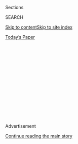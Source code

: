 <div id="app">

<div>

<div>

<div>

<div class="NYTAppHideMasthead css-1q2w90k e1suatyy0">

<div class="section css-ui9rw0 e1suatyy2">

<div class="css-eph4ug er09x8g0">

<div class="css-6n7j50">

</div>

<span class="css-1dv1kvn">Sections</span>

<div class="css-10488qs">

<span class="css-1dv1kvn">SEARCH</span>

</div>

[Skip to content](#site-content)[Skip to site
index](#site-index)

</div>

<div class="css-10698na e1huz5gh0">

</div>

</div>

<div id="masthead-bar-one" class="section hasLinks css-15hmgas e1csuq9d3">

<div class="css-uqyvli e1csuq9d0">

</div>

<div class="css-1uqjmks e1csuq9d1">

</div>

<div class="css-9e9ivx">

[](https://myaccount.nytimes3xbfgragh.onion/auth/login?response_type=cookie&client_id=vi)

</div>

<div class="css-1bvtpon e1csuq9d2">

[Today’s
Paper](https://www.nytimes3xbfgragh.onion/section/todayspaper)

</div>

</div>

</div>

</div>

<div data-aria-hidden="false">

<div id="site-content" data-role="main">

<div>

<div class="css-1aor85t" style="opacity:0.000000001;z-index:-1;visibility:hidden">

<div class="css-1hqnpie">

<div class="css-epjblv">

<span class="css-17xtcya">[Opinion](/section/opinion)</span><span class="css-x15j1o">|</span><span class="css-fwqvlz">The
Unlikely Triumph of Italian
Nationhood</span>

</div>

<div class="css-k008qs">

<div class="css-1iwv8en">

<span class="css-18z7m18"></span>

<div>

</div>

</div>

<span class="css-1n6z4y">https://nyti.ms/2DTp4GZ</span>

<div class="css-1705lsu">

<div class="css-4xjgmj">

<div class="css-4skfbu" data-role="toolbar" data-aria-label="Social Media Share buttons, Save button, and Comments Panel with current comment count" data-testid="share-tools">

  - 
  - 
  - 
  - 
    
    <div class="css-6n7j50">
    
    </div>

  - 
  - 

</div>

</div>

</div>

</div>

</div>

</div>

<div class="css-13pd83m">

</div>

<div id="top-wrapper" class="css-1sy8kpn">

<div id="top-slug" class="css-l9onyx">

Advertisement

</div>

[Continue reading the main
story](#after-top)

<div class="ad top-wrapper" style="text-align:center;height:100%;display:block;min-height:250px">

<div id="top" class="place-ad" data-position="top" data-size-key="top">

</div>

</div>

<div id="after-top">

</div>

</div>

<div>

<div class="css-v5btjw etb61u70">

<div class="css-v05ibm etb61u71">

[Opinion](/section/opinion)

</div>

</div>

<div id="sponsor-wrapper" class="css-1hyfx7x">

<div id="sponsor-slug" class="css-19vbshk">

Supported by

</div>

[Continue reading the main
story](#after-sponsor)

<div id="sponsor" class="ad sponsor-wrapper" style="text-align:center;height:100%;display:block">

</div>

<div id="after-sponsor">

</div>

</div>

<div class="css-186x18t">

</div>

<div class="css-1vkm6nb ehdk2mb0">

# The Unlikely Triumph of Italian Nationhood

</div>

Italy coheres as America breaks apart.

<div class="css-18e8msd">

<div class="css-vp77d3 epjyd6m0">

<div class="css-1p10dcb ey68jwv0" data-aria-hidden="true">

[![Roger
Cohen](https://static01.graylady3jvrrxbe.onion/images/2014/11/01/opinion/cohen-circular/cohen-circular-thumbLarge-v6.png
"Roger Cohen")](https://www.nytimes3xbfgragh.onion/by/roger-cohen)

</div>

<div class="css-1baulvz">

By [<span class="css-1baulvz last-byline" itemprop="name">Roger
Cohen</span>](https://www.nytimes3xbfgragh.onion/by/roger-cohen)

<div class="css-8atqhb">

Opinion Columnist

</div>

</div>

</div>

  - Aug. 14,
    2020

  - 
    
    <div class="css-4xjgmj">
    
    <div class="css-d8bdto" data-role="toolbar" data-aria-label="Social Media Share buttons, Save button, and Comments Panel with current comment count" data-testid="share-tools">
    
      - 
      - 
      - 
      - 
        
        <div class="css-6n7j50">
        
        </div>
    
      - 
      - 
    
    </div>
    
    </div>

</div>

<div class="css-79elbk" data-testid="photoviewer-wrapper">

<div class="css-z3e15g" data-testid="photoviewer-wrapper-hidden">

</div>

<div class="css-1a48zt4 ehw59r15" data-testid="photoviewer-children">

![<span class="css-16f3y1r e13ogyst0" data-aria-hidden="true">Inside
Stadio Atleti Azzurri in Bergamo, Italy, after a soccer match between
Atalanta and Inter Milan. Play resumed on Aug.
1.</span><span class="css-cnj6d5 e1z0qqy90" itemprop="copyrightHolder"><span class="css-1ly73wi e1tej78p0">Credit...</span><span><span>Alberto
Lingria/Reuters</span></span></span>](https://static01.graylady3jvrrxbe.onion/images/2020/08/17/opinion/17cohen1/merlin_175212624_5b01afb5-c6b5-469d-a150-fb4551fb3a62-articleLarge.jpg?quality=75&auto=webp&disable=upscale)

</div>

</div>

</div>

<div class="section meteredContent css-1r7ky0e" name="articleBody" itemprop="articleBody">

<div class="css-1fanzo5 StoryBodyCompanionColumn">

<div class="css-53u6y8">

SANTA MARGHERITA, Italy — In Italy there are seasons — and then there is
*the* season. Summer comes, the country’s woes are set aside, and, to
the eternal refrain of “tutti al mare” ** (“Everyone to the sea”), the
exodus to the consoling coast begins. The national debt fades between
sea and stars.

This year is a little different. Masks dangle from ears in the new
insouciant look or are tied around elbows then used for a bump-greeting.
Beach chairs are (anti-) socially distanced. With stores operating
two-at-a-time limits, the line for focaccia is so long that people read
an entire newspaper (and Italians *still* read them) as they wait.
Americans have almost vanished, as have the Russians. Children’s beach
chatter revolves around the all-canceling virus*,* which gives a new
edge to games of tag.

The difference is the coronavirus, lurking like the knowledge that
summer will end. Contained, almost defeated, yet out there beyond the
drone of the chirping cicadas, leaving Italians in a limbo between
liberation and fear.

Among Western nations, Italy was the first to be hit hard by the
pandemic. The country learned the [loneliness of a new form of
death](https://www.nytimes3xbfgragh.onion/interactive/2020/03/27/world/europe/coronavirus-italy-bergamo.html).
Its doctors battled in extremis. It watched army trucks transporting
coffins to remote cremation sites from the overloaded morgues of
Bergamo.

</div>

</div>

<div class="css-1fanzo5 StoryBodyCompanionColumn">

<div class="css-53u6y8">

Then, strange thing, after some initial missteps, Italy did what it has
had the most difficulty doing since the unification of the peninsula in
1861: It cohered into a nation and brought a fierce national will to
bear on the virus. It went into disciplined lockdown. It set aside,
through a unified front, the old slurs exchanged between northerners and
southerners, the old parochialism of city-states with longer histories
than the nation they find themselves in, the old derision directed at
its politics.

I am tempted to say that 2020 was the year of Italy’s emergence, 159
years after the Piedmont statesman Massimo d’Azeglio declared: “We have
made Italy. Now we have to make Italians.” Perhaps that’s an
exaggeration, but not without its truth.

Italy brought its rate of new infections — now [about eight per 100,000
inhabitants](https://www.nytimes3xbfgragh.onion/interactive/2020/world/europe/italy-coronavirus-cases.html)
— down to one of the lowest in Europe, lower even than
[Germany](https://www.nytimes3xbfgragh.onion/interactive/2020/world/europe/germany-coronavirus-cases.html).
It did so as the United States, which spent untold postwar treasure on
keeping Italy stable, threw its doors open to the pandemic through
leaderless fracture. This, in contrast to Italy, has been the season of
American unraveling.

I mentioned the buzzing cicadas and their summer crescendo. In Aesop’s
fable generally known in English as “The Ant and the Grasshopper,” but
in Italian as “La Formica e la Cicala” (“The Ant and the Cicada”), the
industrious ant spends its summer laying in supplies for the winter
while the carefree cicada passes the time singing, or, as Italians
describe improvident laziness, scratching its belly. When winter comes,
as it does, the starving cicada begs the ant for food. The ant,
vindicated, tells it to go dance away the winter.

Writing the other day in Milan’s Corriere della Sera, [Antonio Scurati
asked](https://www.corriere.it/editoriali/20_agosto_11/alla-ricerca-normalitatra-pericolosi-cicaleggi-estivi-99a9717c-dc06-11ea-abc9-41b5baff53c0.shtml):
“Dear reader, are you a cicada or an ant?” His fear, he said, was that
Italians were tending cicada. The sun is shining, *let’s live a bit* and
believe that the emergency has passed forever.

</div>

</div>

<div class="css-1fanzo5 StoryBodyCompanionColumn">

<div class="css-53u6y8">

In this Phase 2 of the virus, with a rise in cases in countries
including Spain and France, it’s an ant-or-cicada moment in many
societies. I confess to being something of a cicada by inclination, not
in slothful tendencies I hope, but in the belief that a life lived in
fear and obsessive prudence is not worth living. How to weigh the
cicada’s chirping pleasure against the ant’s cautious husbandry, a
short happy life against a long inhibited one?

The answer is not evident. As with most things in life, it lies in
balance. It’s equally hard to say at what point reasonable, lifesaving
precaution over the virus becomes unreasonable, job-destroying,
school-closing and life-quenching fear — harder still because rampant
fear was a striking characteristic of many societies *before* the virus.
For Italy, the overriding question is how not to suffer a chaotic
relapse from the crisis-induced effectiveness of national unity.

There will be renewed division and disappointments, but I don’t believe
anything can undo what Italy revealed of itself. Italy had a good war.
To a degree unimaginable in Donald Trump’s America, and beyond even that
of many Europeans, Italians showed what long history teaches: civic
wisdom.

A summer fairy tale gripped Italy. It centered on Atalanta, the small
soccer club of Bergamo, the northern town that was the virus’s
epicenter. Against all odds, Atalanta reached the quarterfinal of
Europe’s premier club competition, the Champions League, where, in an
empty stadium, it played Paris St. Germain, the French capital’s rich
Qatari-owned club. When Atalanta took the lead in the first half, a loud
cheer coursed down the Italian peninsula.

I watched the game this week with Antonio Colpani and Laura Vergani,
both from Bergamo. Colpani told me of his mother’s near death and his
own battle with the virus. Vergani recalled the constant sirens and how
one day they stopped because the streets were empty anyway and local
authorities had concluded that the sound spread panic.

“We beat it,” Colpani said. “Non mollare mai.” He smiled as he uttered
the phrase — *Never give up —* by which Bergamo lives. “Mola mia” in
Bergamasco dialect.

Atalanta, unyielding, [clung to its 1-0 lead until the last
minute](https://www.espn.com/soccer/report?gameId=573701). Then Paris
St-Germain scored, and a moment later scored again to win 2-1.

</div>

</div>

<div class="css-1fanzo5 StoryBodyCompanionColumn">

<div class="css-53u6y8">

It would have been wonderful for the fairy tale to continue, but perhaps
for Italy the agonizing defeat was a useful reality check in this summer
limbo, a grain of ant in the song of the cicada.

“That’s life,” Colpani said, “Everything can change in a minute.”

*The Times is committed to publishing* [*a diversity of
letters*](https://www.nytimes3xbfgragh.onion/2019/01/31/opinion/letters/letters-to-editor-new-york-times-women.html)
*to the editor. We’d like to hear what you think about this or any of
our articles. Here are some*
[*tips*](https://help.nytimes3xbfgragh.onion/hc/en-us/articles/115014925288-How-to-submit-a-letter-to-the-editor)*.
And here’s our email:*
[*letters@NYTimes.com*](mailto:letters@NYTimes.com)*.*

*Follow The New York Times Opinion section on*
[*Facebook*](https://www.facebookcorewwwi.onion/nytopinion)*,* [*Twitter
(@NYTopinion)*](http://twitter.com/NYTOpinion) *and*
[*Instagram*](https://www.instagram.com/nytopinion/)*.*

</div>

</div>

</div>

<div>

</div>

<div>

</div>

<div>

</div>

<div>

<div id="bottom-wrapper" class="css-1ede5it">

<div id="bottom-slug" class="css-l9onyx">

Advertisement

</div>

[Continue reading the main
story](#after-bottom)

<div id="bottom" class="ad bottom-wrapper" style="text-align:center;height:100%;display:block;min-height:90px">

</div>

<div id="after-bottom">

</div>

</div>

</div>

</div>

</div>

## Site Index

<div>

</div>

## Site Information Navigation

  - [© <span>2020</span> <span>The New York Times
    Company</span>](https://help.nytimes3xbfgragh.onion/hc/en-us/articles/115014792127-Copyright-notice)

<!-- end list -->

  - [NYTCo](https://www.nytco.com/)
  - [Contact
    Us](https://help.nytimes3xbfgragh.onion/hc/en-us/articles/115015385887-Contact-Us)
  - [Work with us](https://www.nytco.com/careers/)
  - [Advertise](https://nytmediakit.com/)
  - [T Brand Studio](http://www.tbrandstudio.com/)
  - [Your Ad
    Choices](https://www.nytimes3xbfgragh.onion/privacy/cookie-policy#how-do-i-manage-trackers)
  - [Privacy](https://www.nytimes3xbfgragh.onion/privacy)
  - [Terms of
    Service](https://help.nytimes3xbfgragh.onion/hc/en-us/articles/115014893428-Terms-of-service)
  - [Terms of
    Sale](https://help.nytimes3xbfgragh.onion/hc/en-us/articles/115014893968-Terms-of-sale)
  - [Site
    Map](https://spiderbites.nytimes3xbfgragh.onion)
  - [Help](https://help.nytimes3xbfgragh.onion/hc/en-us)
  - [Subscriptions](https://www.nytimes3xbfgragh.onion/subscription?campaignId=37WXW)

</div>

</div>

</div>

</div>
